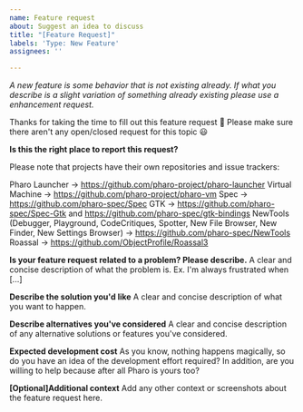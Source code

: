 ```yaml
---
name: Feature request
about: Suggest an idea to discuss
title: "[Feature Request]"
labels: 'Type: New Feature'
assignees: ''

---
```

_A new feature is some behavior that is not existing already. If what you describe is a slight variation of something already existing please use a enhancement request._

Thanks for taking the time to fill out this feature request 🤗
Please make sure there aren't any open/closed request for this topic 😃

**Is this the right place to report this request?**

Please note that projects have their own repositories and issue trackers:

Pharo Launcher -> https://github.com/pharo-project/pharo-launcher
Virtual Machine -> https://github.com/pharo-project/pharo-vm
Spec -> https://github.com/pharo-spec/Spec
GTK -> https://github.com/pharo-spec/Spec-Gtk and https://github.com/pharo-spec/gtk-bindings
NewTools (Debugger, Playground, CodeCritiques, Spotter, New File Browser, New Finder, New Settings Browser) -> https://github.com/pharo-spec/NewTools
Roassal -> https://github.com/ObjectProfile/Roassal3

**Is your feature request related to a problem? Please describe.**
A clear and concise description of what the problem is. Ex. I'm always frustrated when [...]

**Describe the solution you'd like**
A clear and concise description of what you want to happen.

**Describe alternatives you've considered**
A clear and concise description of any alternative solutions or features you've considered.

**Expected development cost**
As you know, nothing happens magically, so do you have an idea of the development effort required? 
In addition, are you willing to help because after all Pharo is yours too?

**[Optional]Additional context**
Add any other context or screenshots about the feature request here.
